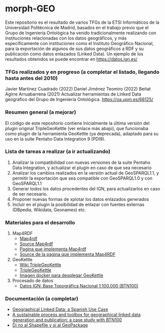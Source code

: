 # morph-GEO
Este repositorio es el resultado de varios TFGs de la ETSI Informáticos de la Universidad Politécnica de Madrid, basados en el trabajo previo que el Grupo de Ingeniería Ontológica  ha venido tradicionalmente realizando con instituciones relacionadas con los datos geográficos, y más específicamente con instituciones como el Instituto Geográfico Nacional, para la exportación de algunos de sus datos geográficos a RDF y su publicación como datos enlazados (Linked Data). Un ejemplo de los resultados obtenidos se puede encontrar en https://datos.ign.es/

### TFGs realizados y en progreso (a completar el listado, llegando hasta antes del 2010)
Javier Martínez Cuadrado (2022)
Daniel Jiménez Teomiro (2022)
Beñat Agirre Arruabarrena (2021) Actualizar herramientas de Linked Data geográfico del Grupo de Ingeniería Ontológica. https://oa.upm.es/68125/

### Resumen general (a mejorar)
El código de este repositorio contiene Inicialmente la última versión del plugin original TripleGeoKettle (ver enlace más abajo), que funcionaba como plugin de la herramienta GeoKettle (ya deprecada), adaptado para su uso en la suite Pentaho Data Integration 9 (PDI9).

### Lista de tareas a realizar (a ir actualizando)
1. Analizar la compatibilidad con nuevas versiones de la suite Pentaho Data Integration, y actualizar el plugin en caso de que sea necesario
2. Analizar los cambios realizados en la versión actual de GeoSPARQL1.1, y permitir la exportación que sea compatible con GeoSPARQL1.0 y con GeoSPARQL1.1
3. Generar todos los datos procedentes del IGN, para actualizarlos en caso de ser necesario.
4. Proponer nuevas formas de xplotar los datos enlazados generados
5. Incluir en el plugin la posibilidad de enlazar con fuentes externas (DBpedia, Wikidata, Geonames)
etc.

### Materiales para el desarrollo
1. Map4RDF
    - [Map4rdf](https://oeg-upm.github.io/map4rdf/)
    - [Source Map4rdf](https://github.com/oeg-upm/map4rdf)
    - [Pagina que implementa Map4rdf](http://certidatos.ign.es/map/) 
    - [Source de la pagina que implementa Map4RDF](https://github.com/oeg-upm/website-geo)  
2. GeoKettle
    - [Wiki TripleGeoKettle](https://github.com/oeg-upm/geo.linkeddata.es-TripleGeoKettle/wiki)
    - [TripleGeoKettle](https://github.com/oeg-upm/geo.linkeddata.es-TripleGeoKettle)  
    - [Imagen docker para desplegar GeoKettle](https://github.com/oeg-upm/docker-geokettle-x3geo)  
3. Procesado de datos
    - [Datos IGN: Base Topográfica Nacional 1:100.000 (BTN100)](http://datos.ign.es/)  

### Documentación (a completar)
- [Geographical Linked Data: a Spanish Use Case](http://oa.upm.es/6167/1/Geographical_Linked_Data_A_Spanish_Use_Case.pdf)  
- [A sustainable process and toolbox for geographical linked data generation and publication: a case study with BTN100](https://link.springer.com/article/10.1186/s40965-019-0060-4)  
- [Di no al Shapefile y sí al GeoPackage](https://mappinggis.com/2018/08/di-no-al-shapefile-y-si-al-geopackage/)  
